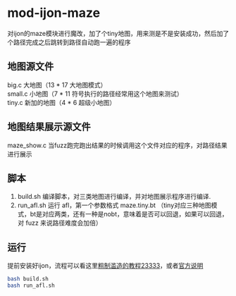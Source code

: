 # mod-ijon-maze
对ijon的maze模块进行魔改，加了个tiny地图，用来测是不是安装成功，然后加了个路径完成之后跳转到路径自动跑一遍的程序  
## 地图源文件
big.c 大地图（13 * 17 大地图模式）  
small.c 小地图（7 * 11 符号执行的路径经常用这个地图来测试）  
tiny.c 新加的地图（4 * 6 超级小地图）  
## 地图结果展示源文件
maze_show.c 当fuzz跑完跑出结果的时候调用这个文件对应的程序，对路径结果进行展示  
## 脚本
1. build.sh 编译脚本，对三类地图进行编译，并对地图展示程序进行编译.  
2. run_afl.sh 运行 afl，第一个参数格式 maze.tiny.bt （tiny对应三种地图模式，bt是对应两类，还有一种是nobt，意味着是否可以回退，如果可以回退，对 fuzz 来说路径难度会加倍）
## 运行
提前安装好ijon，流程可以看这里[粗制滥造的教程23333](https://www.cnblogs.com/wayne-tao/p/13064634.html)，或者[官方说明](https://github.com/RUB-SysSec/ijon)
```bash
bash build.sh
bash run_afl.sh
```
